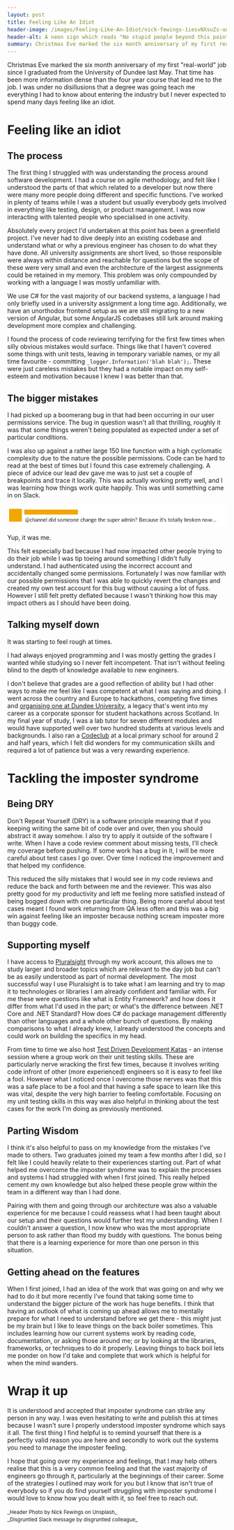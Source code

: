 ```yaml
---
layout: post
title: Feeling Like An Idiot
header-image: /images/Feeling-Like-An-Idiot/nick-fewings-1iesvNXsuZs-unsplash.jpg
header-alt: A neon sign which reads "No stupid people beyond this point" - Photo by Nick Fewings on Unsplash
summary: Christmas Eve marked the six month anniversary of my first real-world job since I graduated from the University of Dundee last May. That time has been more information dense than the four year course that lead me to the job. I was under no disillusions that a degree was going teach me everything I had to know about entering the industry but I never expected to spend many days feeling like an idiot.
---
```


Christmas Eve marked the six month anniversary of my first "real-world" job since I graduated from the University of Dundee last May. That time has been more information dense than the four year course that lead me to the job. I was under no disillusions that a degree was going teach me everything I had to know about entering the industry but I never expected to spend many days feeling like an idiot.

# Feeling like an idiot

## The process

The first thing I struggled with was understanding the process around software development. I had a course on agile methodology, and felt like I understood the parts of that which related to a developer but now there were many more people doing different and specific functions. I've worked in plenty of teams while I was a student but usually everybody gets involved in everything like testing, design, or product management. I was now interacting with talented people who specialised in one activity.

Absolutely every project I'd undertaken at this point has been a greenfield project. I've never had to dive deeply into an existing codebase and understand what or why a previous engineer has chosen to do what they have done. All university assignments are short lived, so those responsible were always within distance and reachable for questions but the scope of these were very small and even the architecture of the largest assignments could be retained in my memory. This problem was only compounded by working with a language I was mostly unfamiliar with. 

We use C# for the vast majority of our backend systems, a language I had only briefly used in a university assignment a long time ago. Additionally, we have an unorthodox frontend setup as we are still migrating to a new version of Angular, but some AngularJS codebases still lurk around making development more complex and challenging.

I found the process of code reviewing terrifying for the first few times when silly obvious mistakes would surface. Things like that I haven't covered some things with unit tests, leaving in temporary variable names, or my all time favourite - committing `_logger.Information('blah blah');`. These were just careless mistakes but they had a notable impact on my self-esteem and motivation because I knew I was better than that. 

## The bigger mistakes

I had picked up a boomerang bug in that had been occurring in our user permissions service. The bug in question wasn't all that thrilling, roughly it was that some things weren't being populated as expected under a set of particular conditions.

I was also up against a rather large 150 line function with a high cyclomatic complexity due to the nature the possible permissions. Code can be hard to read at the best of times but I found this case extremely challenging. A piece of advice our lead dev gave me was to just set a couple of breakpoints and trace it locally. This was actually working pretty well, and I was learning how things work quite happily. This was until something came in on Slack.

![An anonymous slack message which reads "at channel, did someone change the super admin? Because it's totally broken now."](/images/Feeling-Like-An-Idiot/ohno.png)

Yup, it was me.

This felt especially bad because I had now impacted other people trying to do their job while I was tip toeing around something I didn't fully understand. I had authenticated using the incorrect account and accidentally changed some permissions. Fortunately I was now familiar with our possible permissions that I was able to quickly revert the changes and created my own test account for this bug without causing a lot of fuss. However I still felt pretty deflated because I wasn't thinking how this may impact others as I should have been doing.

## Talking myself down

It was starting to feel rough at times.

I had always enjoyed programming and I was mostly getting the grades I wanted while studying so I never felt incompetent. That isn't without feeling blind to the depth of knowledge available to new engineers.

I don't believe that grades are a good reflection of ability but I had other ways to make me feel like I was competent at what I was saying and doing. I went across the country and Europe to hackathons, competing five times and [organising one at Dundee University](https://conorhaining.com/posts/Dundees-Hackathon/), a legacy that's went into my career as a corporate sponsor for student hackathons across Scotland. In my final year of study, I was a lab tutor for seven different modules and would have supported well over two hundred students at various levels and backgrounds. I also ran a [Codeclub](https://codeclub.org/en/) at a local primary school for around 2 and half years, which I felt did wonders for my communication skills and required a lot of patience but was a very rewarding experience.

# Tackling the imposter syndrome

## Being DRY

Don't Repeat Yourself (DRY) is a software principle meaning that if you keeping writing the same bit of code over and over, then you should abstract it away somehow. I also try to apply it outside of the software I write. When I have a code review comment about missing tests, I'll check my coverage before pushing. If some work has a bug in it, I will be more careful about test cases I go over. Over time I noticed the improvement and that helped my confidence.

This reduced the silly mistakes that I would see in my code reviews and reduce the back and forth between me and the reviewer. This was also pretty good for my productivity and left me feeling more satisfied instead of being bogged down with one particular thing. Being more careful about test cases meant I found work returning from QA less often and this was a big win against feeling like an imposter because nothing scream imposter more than buggy code.

## Supporting myself

I have access to [Pluralsight](https://www.pluralsight.com/) through my work account, this allows me to study larger and broader topics which are relevant to the day job but can't be as easily understood as part of normal development. The most successful way I use Pluralsight is to take what I am learning and try to map it to technologies or libraries I am already confident and familiar with. For me these were questions like what is Entity Framework? and how does it differ from what I'd used in the part; or what's the difference between .NET Core and .NET Standard? How does C# do package management differently than other languages and a whole other bunch of questions. By making comparisons to what I already knew, I already understood the concepts and could work on building the specifics in my head.

From time to time we also host [Test Driven Development Katas](http://www.peterprovost.org/blog/2012/05/02/kata-the-only-way-to-learn-tdd/) - an intense session where a group work on their unit testing skills. These are particularly nerve wracking the first few times, because it involves writing code infront of other (more experienced) engineers so it is easy to feel like a fool. However what I noticed once I overcome those nerves was that this was a safe place to be a fool and that having a safe space to learn like this was vital, despite the very high barrier to feeling comfortable. Focusing on my unit testing skills in this way was also helpful in thinking about the test cases for the work I'm doing as previously mentioned.

## Parting Wisdom

I think it's also helpful to pass on my knowledge from the mistakes I've made to others. Two graduates joined my team a few months after I did, so I felt like I could heavily relate to their experiences starting out. Part of what helped me overcome the imposter syndrome was to explain the processes and systems I had struggled with when I first joined. This really helped cement my own knowledge but also helped these people grow within the team in a different way than I had done.

Pairing with them and going through our architecture was also a valuable experience for me because I could reassess what I had been taught about our setup and their questions would further test my understanding. When I couldn't answer a question, I now knew who was the most appropriate person to ask rather than flood my buddy with questions. The bonus being that there is a learning experience for more than one person in this situation.

## Getting ahead on the features

When I first joined, I had an idea of the work that was going on and why we had to do it but more recently I've found that taking some time to understand the bigger picture of the work has huge benefits. I think that having an outlook of what is coming up ahead allows me to mentally prepare for what I need to understand before we get there - this might just be my brain but I like to leave things on the back boiler sometimes. This includes learning how our current systems work by reading code, documentation, or asking those around me; or by looking at the libraries, frameworks, or techniques to do it properly. Leaving things to back boil lets me ponder on how I'd take and complete that work which is helpful for when the mind wanders.

# Wrap it up

It is understood and accepted that imposter syndrome can strike any person in any way. I was even hesitating to write and publish this at times because I wasn't sure I properly understood imposter syndrome which says it all. The first thing I find helpful is to remind yourself that there is a perfectly valid reason you are here and secondly to work out the systems you need to manage the imposter feeling.

I hope that going over my experience and feelings, that I may help others realise that this is a very common feeling and that the vast majority of engineers go through it, particularly at the beginnings of their career. Some of the strategies I outlined may work for you but I know that isn't true of everybody so if you do find yourself struggling with imposter syndrome I would love to know how you dealt with it, so feel free to reach out.


<small>
_Header Photo by Nick Fewings on Unsplash_ <br>
_Disgruntled Slack message by disgruntled colleague_ 
</small>